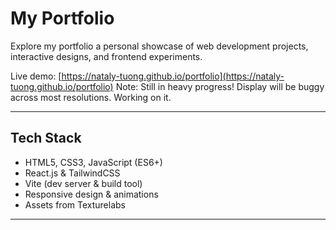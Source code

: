 # My Portfolio

Explore my portfolio a personal showcase of web development projects, interactive designs, and frontend experiments.

Live demo: [https://nataly-tuong.github.io/portfolio](https://nataly-tuong.github.io/portfolio)
Note: Still in heavy progress! Display will be buggy across most resolutions. Working on it.

---

## Tech Stack

- HTML5, CSS3, JavaScript (ES6+)
- React.js & TailwindCSS
- Vite (dev server & build tool)
- Responsive design & animations
- Assets from Texturelabs

---
